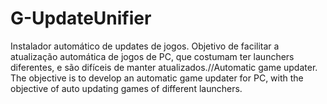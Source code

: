 # G-UpdateUnifier
Instalador automático de updates de jogos. Objetivo de facilitar a atualização automática de jogos de PC, que costumam ter launchers diferentes, e são difíceis de manter atualizados.//Automatic game updater. The objective is to develop an automatic game updater for PC, with the objective of auto updating games of different launchers.
